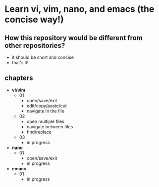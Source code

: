 # Learn vi, vim, nano, and emacs (the concise way!)

## How this repository would be different from other repositories?
- it should be short and concise
- that's it!

## chapters
- **vi/vim**
  - 01
    - open/save/exit
    - edit/copy/paste/cut
    - navigate in the file
  - 02
    - open multiple files
    - navigate between files
    - find/replace
  - 03
    - in progress
- **nano**
  - 01
    - open/save/exit
    - in progress
- **emacs**
  - 01
    - in progress
